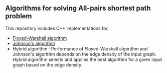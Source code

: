 ## Algorithms for solving All-pairs shortest path problem

This repository includes C++ implementations for,

* [Floyed-Warshall algorithm](https://en.wikipedia.org/wiki/Floyd%E2%80%93Warshall_algorithm)
* [Johnson's algorithm](https://en.wikipedia.org/wiki/Johnson%27s_algorithm)
* Hybrid algorithm : Performance of Floyed-Warshall algorithm and Johnson's algorithm depends on the edge density of the input graph. Hybrid algorithm selects and applies the best algorithm for a given input graph based on the edge density. 

